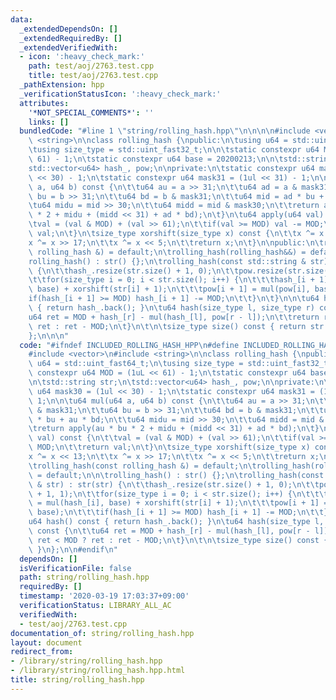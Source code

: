 ```yaml
---
data:
  _extendedDependsOn: []
  _extendedRequiredBy: []
  _extendedVerifiedWith:
  - icon: ':heavy_check_mark:'
    path: test/aoj/2763.test.cpp
    title: test/aoj/2763.test.cpp
  _pathExtension: hpp
  _verificationStatusIcon: ':heavy_check_mark:'
  attributes:
    '*NOT_SPECIAL_COMMENTS*': ''
    links: []
  bundledCode: "#line 1 \"string/rolling_hash.hpp\"\n\n\n\n#include <vector>\n#include\
    \ <string>\n\nclass rolling_hash {\npublic:\n\tusing u64 = std::uint_fast64_t;\n\
    \tusing size_type = std::uint_fast32_t;\n\n\tstatic constexpr u64 MOD = (1uL <<\
    \ 61) - 1;\n\tstatic constexpr u64 base = 20200213;\n\n\tstd::string str;\n\t\
    std::vector<u64> hash_, pow;\n\nprivate:\n\tstatic constexpr u64 mask30 = (1ul\
    \ << 30) - 1;\n\tstatic constexpr u64 mask31 = (1ul << 31) - 1;\n\n\tu64 mul(u64\
    \ a, u64 b) const {\n\t\tu64 au = a >> 31;\n\t\tu64 ad = a & mask31;\n\t\tu64\
    \ bu = b >> 31;\n\t\tu64 bd = b & mask31;\n\t\tu64 mid = ad * bu + au * bd;\n\t\
    \tu64 midu = mid >> 30;\n\t\tu64 midd = mid & mask30;\n\t\treturn apply(au * bu\
    \ * 2 + midu + (midd << 31) + ad * bd);\n\t}\n\tu64 apply(u64 val) const {\n\t\
    \tval = (val & MOD) + (val >> 61);\n\t\tif(val >= MOD) val -= MOD;\n\t\treturn\
    \ val;\n\t}\n\tsize_type xorshift(size_type x) const {\n\t\tx ^= x << 13;\n\t\t\
    x ^= x >> 17;\n\t\tx ^= x << 5;\n\t\treturn x;\n\t}\n\npublic:\n\trolling_hash(const\
    \ rolling_hash &) = default;\n\trolling_hash(rolling_hash&&) = default;\n\n\t\
    rolling_hash() : str() {};\n\trolling_hash(const std::string & str) : str(str)\
    \ {\n\t\thash_.resize(str.size() + 1, 0);\n\t\tpow.resize(str.size() + 1, 1);\n\
    \t\tfor(size_type i = 0; i < str.size(); i++) {\n\t\t\thash_[i + 1] = mul(hash_[i],\
    \ base) + xorshift(str[i] + 1);\n\t\t\tpow[i + 1] = mul(pow[i], base);\n\t\t\t\
    if(hash_[i + 1] >= MOD) hash_[i + 1] -= MOD;\n\t\t}\n\t}\n\n\tu64 hash() const\
    \ { return hash_.back(); }\n\tu64 hash(size_type l, size_type r) const {\n\t\t\
    u64 ret = MOD + hash_[r] - mul(hash_[l], pow[r - l]);\n\t\treturn ret < MOD ?\
    \ ret : ret - MOD;\n\t}\n\t\n\tsize_type size() const { return str.size(); }\n\
    };\n\n\n"
  code: "#ifndef INCLUDED_ROLLING_HASH_HPP\n#define INCLUDED_ROLLING_HASH_HPP\n\n\
    #include <vector>\n#include <string>\n\nclass rolling_hash {\npublic:\n\tusing\
    \ u64 = std::uint_fast64_t;\n\tusing size_type = std::uint_fast32_t;\n\n\tstatic\
    \ constexpr u64 MOD = (1uL << 61) - 1;\n\tstatic constexpr u64 base = 20200213;\n\
    \n\tstd::string str;\n\tstd::vector<u64> hash_, pow;\n\nprivate:\n\tstatic constexpr\
    \ u64 mask30 = (1ul << 30) - 1;\n\tstatic constexpr u64 mask31 = (1ul << 31) -\
    \ 1;\n\n\tu64 mul(u64 a, u64 b) const {\n\t\tu64 au = a >> 31;\n\t\tu64 ad = a\
    \ & mask31;\n\t\tu64 bu = b >> 31;\n\t\tu64 bd = b & mask31;\n\t\tu64 mid = ad\
    \ * bu + au * bd;\n\t\tu64 midu = mid >> 30;\n\t\tu64 midd = mid & mask30;\n\t\
    \treturn apply(au * bu * 2 + midu + (midd << 31) + ad * bd);\n\t}\n\tu64 apply(u64\
    \ val) const {\n\t\tval = (val & MOD) + (val >> 61);\n\t\tif(val >= MOD) val -=\
    \ MOD;\n\t\treturn val;\n\t}\n\tsize_type xorshift(size_type x) const {\n\t\t\
    x ^= x << 13;\n\t\tx ^= x >> 17;\n\t\tx ^= x << 5;\n\t\treturn x;\n\t}\n\npublic:\n\
    \trolling_hash(const rolling_hash &) = default;\n\trolling_hash(rolling_hash&&)\
    \ = default;\n\n\trolling_hash() : str() {};\n\trolling_hash(const std::string\
    \ & str) : str(str) {\n\t\thash_.resize(str.size() + 1, 0);\n\t\tpow.resize(str.size()\
    \ + 1, 1);\n\t\tfor(size_type i = 0; i < str.size(); i++) {\n\t\t\thash_[i + 1]\
    \ = mul(hash_[i], base) + xorshift(str[i] + 1);\n\t\t\tpow[i + 1] = mul(pow[i],\
    \ base);\n\t\t\tif(hash_[i + 1] >= MOD) hash_[i + 1] -= MOD;\n\t\t}\n\t}\n\n\t\
    u64 hash() const { return hash_.back(); }\n\tu64 hash(size_type l, size_type r)\
    \ const {\n\t\tu64 ret = MOD + hash_[r] - mul(hash_[l], pow[r - l]);\n\t\treturn\
    \ ret < MOD ? ret : ret - MOD;\n\t}\n\t\n\tsize_type size() const { return str.size();\
    \ }\n};\n\n#endif\n"
  dependsOn: []
  isVerificationFile: false
  path: string/rolling_hash.hpp
  requiredBy: []
  timestamp: '2020-03-19 17:03:37+09:00'
  verificationStatus: LIBRARY_ALL_AC
  verifiedWith:
  - test/aoj/2763.test.cpp
documentation_of: string/rolling_hash.hpp
layout: document
redirect_from:
- /library/string/rolling_hash.hpp
- /library/string/rolling_hash.hpp.html
title: string/rolling_hash.hpp
---
```

